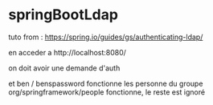 # springBootLdap

tuto from : https://spring.io/guides/gs/authenticating-ldap/

en acceder a http://localhost:8080/ 

on doit avoir une demande d'auth

et ben / benspassword fonctionne
les personne du groupe org/springframework/people fonctionne, le reste est ignoré